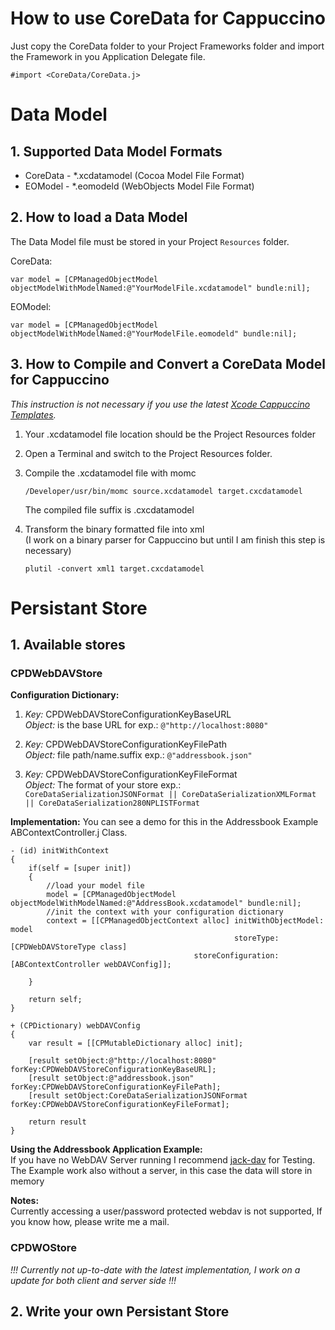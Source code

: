 [xcode-template]: http://github.com/rbartolome/xcode-cappuccino

# How to use CoreData for Cappuccino #
Just copy the CoreData folder to your Project Frameworks folder and import the Framework in you Application Delegate file.

	#import <CoreData/CoreData.j>  

# Data Model #

## 1. Supported Data Model Formats ##
- CoreData - *.xcdatamodel (Cocoa Model File Format)
- EOModel - *.eomodeld (WebObjects Model File Format)

## 2. How to load a Data Model ##
The Data Model file must be stored in your Project `Resources` folder.

CoreData:

	var model = [CPManagedObjectModel objectModelWithModelNamed:@"YourModelFile.xcdatamodel" bundle:nil];

EOModel:

	var model = [CPManagedObjectModel objectModelWithModelNamed:@"YourModelFile.eomodeld" bundle:nil];
  
## 3. How to Compile and Convert a CoreData Model for Cappuccino ##
*This instruction is not necessary if you use the latest [Xcode Cappuccino Templates][xcode-template].*  
  

1. Your .xcdatamodel file location should be the Project Resources folder

2. Open a Terminal and switch to the Project Resources folder.

3. Compile the .xcdatamodel file with momc    

	`/Developer/usr/bin/momc source.xcdatamodel target.cxcdatamodel`  
  
	The compiled file suffix is .cxcdatamodel

4. Transform the binary formatted file into xml   
	(I work on a binary parser for Cappuccino but until I am finish this step is necessary)  
	  
	`plutil -convert xml1 target.cxcdatamodel`
	
	
# Persistant Store #

## 1. Available stores ##
### CPDWebDAVStore ###
**Configuration Dictionary:**

1. 	*Key:* CPDWebDAVStoreConfigurationKeyBaseURL  
	*Object:* is the base URL for exp.: `@"http://localhost:8080"`  
	
2. 	*Key:* CPDWebDAVStoreConfigurationKeyFilePath  
	*Object:*  file path/name.suffix exp.: `@"addressbook.json"`
	
3. 	*Key:* CPDWebDAVStoreConfigurationKeyFileFormat  
	*Object:* The format of your store exp.:  
	`CoreDataSerializationJSONFormat || CoreDataSerializationXMLFormat || CoreDataSerialization280NPLISTFormat`

**Implementation:**
You can see a demo for this in the Addressbook Example ABContextController.j Class.

	- (id) initWithContext
	{
		if(self = [super init])
		{
			//load your model file
			model = [CPManagedObjectModel objectModelWithModelNamed:@"AddressBook.xcdatamodel" bundle:nil];
			//init the context with your configuration dictionary
			context = [[CPManagedObjectContext alloc] initWithObjectModel: model 
													  storeType: [CPDWebDAVStoreType class] 
											 storeConfiguration: [ABContextController webDAVConfig]];
																				 	
		}
	
		return self;
	}

	+ (CPDictionary) webDAVConfig
	{
		var result = [[CPMutableDictionary alloc] init];

		[result setObject:@"http://localhost:8080" forKey:CPDWebDAVStoreConfigurationKeyBaseURL];
		[result setObject:@"addressbook.json" forKey:CPDWebDAVStoreConfigurationKeyFilePath];
		[result setObject:CoreDataSerializationJSONFormat forKey:CPDWebDAVStoreConfigurationKeyFileFormat];

		return result
	}

**Using the Addressbook Application Example:**  
If you have no WebDAV Server running I recommend [jack-dav](http://github.com/tlrobinson/jack-dav) for Testing.
The Example work also without a server, in this case the data will store in memory

**Notes:**  
Currently accessing a user/password protected webdav is not supported, If you know how, please write me a mail.

### CPDWOStore ###
*!!! Currently not up-to-date with the latest implementation, I work on a update for both client and server side !!!*

## 2. Write your own Persistant Store ##
